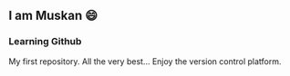 ## I am Muskan :smile:
### Learning Github 
My first repository.
All the very best...
Enjoy the version control platform.
